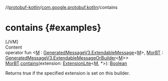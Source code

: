 
//[protobuf-kotlin](/reference/kotlin/api-docs/)/[com.google.protobuf.kotlin](/reference/kotlin/api-docs/protobuf-kotlin/com.google.protobuf.kotlin/)/contains

# contains {#examples}

[JVM] \
Content \
operator fun <[M]() :
[GeneratedMessageV3.ExtendableMessage](https://github.com/protocolbuffers/protobuf/blob/master/java/core/src/main/java/com/google/protobuf/GeneratedMessageV3.java)<[M]()>,
[MorBT]() :
[GeneratedMessageV3.ExtendableMessageOrBuilder](https://github.com/protocolbuffers/protobuf/blob/master/java/core/src/main/java/com/google/protobuf/GeneratedMessageV3.java)<[M]()>>
[MorBT]().[contains]()(extension:
[ExtensionLite](/reference/java/api-docs/com/google/protobuf/ExtensionLite.html)<[M](),
*>):
[Boolean](https://kotlinlang.org/api/latest/jvm/stdlib/kotlin/-boolean/index.html)

Returns true if the specified extension is set on this builder.
```
